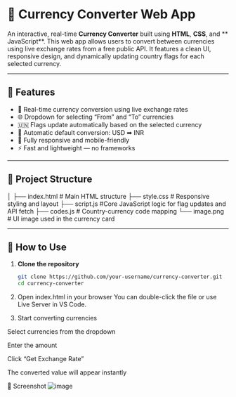 # 💱 Currency Converter Web App

An interactive, real-time **Currency Converter** built using **HTML**, **CSS**, and ** JavaScript**. This web app allows users to convert between currencies using live exchange rates from a free public API. It features a clean UI, responsive design, and dynamically updating country flags for each selected currency.

---

## 🚀 Features

- 🔄 Real-time currency conversion using live exchange rates
- 🌐 Dropdown for selecting “From” and “To” currencies
- 🇺🇳 Flags update automatically based on the selected currency
- 🧮 Automatic default conversion: USD ➡ INR
- 📱 Fully responsive and mobile-friendly
- ⚡ Fast and lightweight — no frameworks

---

## 📁 Project Structure

│
├── index.html # Main HTML structure
├── style.css  # Responsive styling and layout
├── script.js #Core JavaScript logic for flag updates and API fetch
├── codes.js # Country-currency code mapping
└──  image.png # UI image used in the currency card


---

## 🔧 How to Use

1. **Clone the repository**
   ```bash
   git clone https://github.com/your-username/currency-converter.git
   cd currency-converter
2.  Open index.html in your browser
You can double-click the file or use Live Server in VS Code.

3.  Start converting currencies

Select currencies from the dropdown

Enter the amount

Click “Get Exchange Rate”

The converted value will appear instantly


📸 Screenshot 
![image](https://github.com/user-attachments/assets/c582f54a-7732-47bb-85c1-1239c96e690a)
